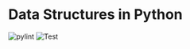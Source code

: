 # Data Structures in Python

![pylint](https://github.com/<OWNER>/<REPOSITORY>/actions/workflows/pylint/badge.svg)
![Test](https://github.com/<OWNER>/<REPOSITORY>/actions/workflows/RunTest/badge.svg)